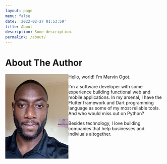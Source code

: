 ```yaml
---
layout: page
menu: false
date: '2022-02-27 01:53:59'
title: About
description: Some description.
permalink: /about/
---
```


# About The Author

<img class="img-rounded" src="/assets/img/uploads/IMG_20220921_072016_055.jpg" alt="Marvin Ogot" width="200" align="left">

Hello, world! I'm Marvin Ogot.

I'm a software developer with some experience building functional web and mobile applications. In my arsenal, I have the Flutter framework and Dart programming language as some of my most reliable tools. And who would miss out on Python?

Besides technology, I love building companies that help businesses and indiviuals altogether.
